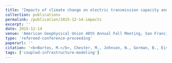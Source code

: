 ```yaml
---
title: "Impacts of climate change on electric transmission capacity and peak electricity load in the United States"
collection: publications
permalink: /publication/2015-12-14-impacts
excerpt: ''
date: 2015-12-14
venue: 'American Geophysical Union 48th Annual Fall Meeting, San Francisco, CA.'
type: 'refereed-conference-proceeding'
paperurl: ''
citation: '<b>Bartos, M.</b>, Chester, M., Johnson, N., Gorman, B., Eisenberg, D. (2015). <i>Impacts of climate change on electric transmission capacity and peak electricity load in the United States</i>. American Geophysical Union 48th Annual Fall Meeting, San Francisco, CA. [Poster]'
tags: ['coupled-infrastructure-modeling']
---
```

